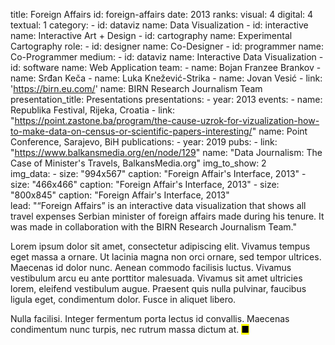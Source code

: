 title: Foreign Affairs
id: foreign-affairs
date: 2013
ranks:
    visual: 4
    digital: 4
    textual: 1
category: 
    - id: dataviz
      name: Data Visualization
    - id: interactive
      name: Interactive Art + Design
    - id: cartography
      name: Experimental Cartography
role:
    - id: designer
      name: Co-Designer
    - id: programmer
      name: Co-Programmer
medium:
    - id: dataviz
      name: Interactive Data Visualization
    - id: software
      name: Web Application
team:
    - name: Bojan Franzee Brankov
    - name: Srđan Keča
    - name: Luka Knežević-Strika
    - name: Jovan Vesić
    - link: 'https://birn.eu.com/'
      name: BIRN Research Journalism Team
presentation_title: Presentations
presentations:
    - year: 2013
      events:
        - name: Republika Festival, Rijeka, Croatia
        - link: "https://point.zastone.ba/program/the-cause-uzrok-for-vizualization-how-to-make-data-on-census-or-scientific-papers-interesting/"
          name: Point Conference, Sarajevo, BiH
publications:
    - year: 2019
      pubs:
        - link: "https://www.balkansmedia.org/en/node/129"
          name: "Data Journalism: The Case of Minister's Travels, BalkansMedia.org"
img_to_show: 2       
img_data:
    - size: "994x567"
      caption: "Foreign Affair's Interface, 2013"
    - size: "466x466"
      caption: "Foreign Affair's Interface, 2013"
    - size: "800x845"
      caption: "Foreign Affair's Interface, 2013"   
lead: "“Foreign Affairs” is an interactive data visualization that shows all travel expenses Serbian minister of foreign affairs made during his tenure. It was made in collaboration with the BIRN Research Journalism Team."

Lorem ipsum dolor sit amet, consectetur adipiscing elit. Vivamus tempus eget massa a ornare. Ut lacinia magna non orci ornare, sed tempor ultrices. Maecenas id dolor nunc. Aenean commodo facilisis luctus. Vivamus vestibulum arcu eu ante porttitor malesuada. Vivamus sit amet ultricies lorem, eleifend vestibulum augue. Praesent quis nulla pulvinar, faucibus ligula eget, condimentum dolor. Fusce in aliquet libero.

Nulla facilisi. Integer fermentum porta lectus id convallis. Maecenas condimentum nunc turpis, nec rutrum massa dictum at. <mark>&#9632;</mark>